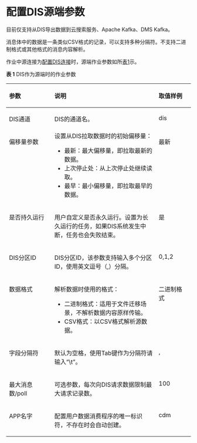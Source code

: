 # 配置DIS源端参数<a name="dayu_01_0057"></a>

目前仅支持从DIS导出数据到云搜索服务、Apache Kafka、DMS Kafka。

消息体中的数据是一条类似CSV格式的记录，可以支持多种分隔符。不支持二进制格式或其他格式的消息内容解析。

作业中源连接为[配置DIS连接](配置DIS连接.md)时，源端作业参数如所[表1](#zh-cn_topic_0108275320_table13922888141527)示。

**表 1**  DIS作为源端时的作业参数

<a name="zh-cn_topic_0108275320_table13922888141527"></a>
<table><thead align="left"><tr id="zh-cn_topic_0108275320_row229143141527"><th class="cellrowborder" valign="top" width="24.54%" id="mcps1.2.4.1.1"><p id="zh-cn_topic_0108275320_p66756185141527"><a name="zh-cn_topic_0108275320_p66756185141527"></a><a name="zh-cn_topic_0108275320_p66756185141527"></a>参数</p>
</th>
<th class="cellrowborder" valign="top" width="56.48%" id="mcps1.2.4.1.2"><p id="zh-cn_topic_0108275320_p7459369141527"><a name="zh-cn_topic_0108275320_p7459369141527"></a><a name="zh-cn_topic_0108275320_p7459369141527"></a>说明</p>
</th>
<th class="cellrowborder" valign="top" width="18.98%" id="mcps1.2.4.1.3"><p id="zh-cn_topic_0108275320_p51516676172428"><a name="zh-cn_topic_0108275320_p51516676172428"></a><a name="zh-cn_topic_0108275320_p51516676172428"></a>取值样例</p>
</th>
</tr>
</thead>
<tbody><tr id="zh-cn_topic_0108275320_row62628929141527"><td class="cellrowborder" valign="top" width="24.54%" headers="mcps1.2.4.1.1 "><p id="zh-cn_topic_0108275320_p18560626141527"><a name="zh-cn_topic_0108275320_p18560626141527"></a><a name="zh-cn_topic_0108275320_p18560626141527"></a>DIS通道</p>
</td>
<td class="cellrowborder" valign="top" width="56.48%" headers="mcps1.2.4.1.2 "><p id="zh-cn_topic_0108275320_p32605071143018"><a name="zh-cn_topic_0108275320_p32605071143018"></a><a name="zh-cn_topic_0108275320_p32605071143018"></a>DIS的通道名。</p>
</td>
<td class="cellrowborder" valign="top" width="18.98%" headers="mcps1.2.4.1.3 "><p id="zh-cn_topic_0108275320_p12101217172428"><a name="zh-cn_topic_0108275320_p12101217172428"></a><a name="zh-cn_topic_0108275320_p12101217172428"></a>dis</p>
</td>
</tr>
<tr id="zh-cn_topic_0108275320_row42094113141527"><td class="cellrowborder" valign="top" width="24.54%" headers="mcps1.2.4.1.1 "><p id="zh-cn_topic_0108275320_p26789449141527"><a name="zh-cn_topic_0108275320_p26789449141527"></a><a name="zh-cn_topic_0108275320_p26789449141527"></a>偏移量参数</p>
</td>
<td class="cellrowborder" valign="top" width="56.48%" headers="mcps1.2.4.1.2 "><div class="p" id="zh-cn_topic_0108275320_p1561824172319"><a name="zh-cn_topic_0108275320_p1561824172319"></a><a name="zh-cn_topic_0108275320_p1561824172319"></a>设置从DIS拉取数据时的初始偏移量：<a name="zh-cn_topic_0108275320_ul4823568317828"></a><a name="zh-cn_topic_0108275320_ul4823568317828"></a><ul id="zh-cn_topic_0108275320_ul4823568317828"><li>最新：最大偏移量，即拉取最新的数据。</li><li>上次停止处：从上次停止处继续读取。</li><li>最早：最小偏移量，即拉取最早的数据。</li></ul>
</div>
</td>
<td class="cellrowborder" valign="top" width="18.98%" headers="mcps1.2.4.1.3 "><p id="zh-cn_topic_0108275320_p40674502172428"><a name="zh-cn_topic_0108275320_p40674502172428"></a><a name="zh-cn_topic_0108275320_p40674502172428"></a>最新</p>
</td>
</tr>
<tr id="zh-cn_topic_0108275320_row8336449141527"><td class="cellrowborder" valign="top" width="24.54%" headers="mcps1.2.4.1.1 "><p id="zh-cn_topic_0108275320_p29681527141527"><a name="zh-cn_topic_0108275320_p29681527141527"></a><a name="zh-cn_topic_0108275320_p29681527141527"></a>是否持久运行</p>
</td>
<td class="cellrowborder" valign="top" width="56.48%" headers="mcps1.2.4.1.2 "><p id="zh-cn_topic_0108275320_p31296545154541"><a name="zh-cn_topic_0108275320_p31296545154541"></a><a name="zh-cn_topic_0108275320_p31296545154541"></a>用户自定义是否永久运行。<span id="zh-cn_topic_0108275320_ph132881132114210"><a name="zh-cn_topic_0108275320_ph132881132114210"></a><a name="zh-cn_topic_0108275320_ph132881132114210"></a>设置为长久运行的任务，如果DIS系统发生中断，任务也会失败结束。</span></p>
</td>
<td class="cellrowborder" valign="top" width="18.98%" headers="mcps1.2.4.1.3 "><p id="zh-cn_topic_0108275320_p6300380172428"><a name="zh-cn_topic_0108275320_p6300380172428"></a><a name="zh-cn_topic_0108275320_p6300380172428"></a>是</p>
</td>
</tr>
<tr id="zh-cn_topic_0108275320_row4065400315124"><td class="cellrowborder" valign="top" width="24.54%" headers="mcps1.2.4.1.1 "><p id="zh-cn_topic_0108275320_p2824781215124"><a name="zh-cn_topic_0108275320_p2824781215124"></a><a name="zh-cn_topic_0108275320_p2824781215124"></a>DIS分区ID</p>
</td>
<td class="cellrowborder" valign="top" width="56.48%" headers="mcps1.2.4.1.2 "><p id="zh-cn_topic_0108275320_p6135724015124"><a name="zh-cn_topic_0108275320_p6135724015124"></a><a name="zh-cn_topic_0108275320_p6135724015124"></a>DIS分区ID，该参数支持输入多个分区ID，使用英文逗号（,）分隔。</p>
</td>
<td class="cellrowborder" valign="top" width="18.98%" headers="mcps1.2.4.1.3 "><p id="zh-cn_topic_0108275320_p40568778172428"><a name="zh-cn_topic_0108275320_p40568778172428"></a><a name="zh-cn_topic_0108275320_p40568778172428"></a>0,1,2</p>
</td>
</tr>
<tr id="zh-cn_topic_0108275320_row110671119568"><td class="cellrowborder" valign="top" width="24.54%" headers="mcps1.2.4.1.1 "><p id="zh-cn_topic_0108275320_p72289311596"><a name="zh-cn_topic_0108275320_p72289311596"></a><a name="zh-cn_topic_0108275320_p72289311596"></a>数据格式</p>
</td>
<td class="cellrowborder" valign="top" width="56.48%" headers="mcps1.2.4.1.2 "><p id="zh-cn_topic_0108275320_p111321138622"><a name="zh-cn_topic_0108275320_p111321138622"></a><a name="zh-cn_topic_0108275320_p111321138622"></a>解析数据时使用的格式：</p>
<a name="zh-cn_topic_0108275320_ul59573391929"></a><a name="zh-cn_topic_0108275320_ul59573391929"></a><ul id="zh-cn_topic_0108275320_ul59573391929"><li>二进制格式：适用于文件迁移场景，不解析数据内容原样传输。</li><li>CSV格式：以CSV格式解析源数据。</li></ul>
</td>
<td class="cellrowborder" valign="top" width="18.98%" headers="mcps1.2.4.1.3 "><p id="zh-cn_topic_0108275320_p182286311598"><a name="zh-cn_topic_0108275320_p182286311598"></a><a name="zh-cn_topic_0108275320_p182286311598"></a>二进制格式</p>
</td>
</tr>
<tr id="zh-cn_topic_0108275320_row4268185173352"><td class="cellrowborder" valign="top" width="24.54%" headers="mcps1.2.4.1.1 "><p id="zh-cn_topic_0108275320_p10178715173352"><a name="zh-cn_topic_0108275320_p10178715173352"></a><a name="zh-cn_topic_0108275320_p10178715173352"></a>字段分隔符</p>
</td>
<td class="cellrowborder" valign="top" width="56.48%" headers="mcps1.2.4.1.2 "><p id="zh-cn_topic_0108275320_p9802957173352"><a name="zh-cn_topic_0108275320_p9802957173352"></a><a name="zh-cn_topic_0108275320_p9802957173352"></a>默认为空格，使用Tab键作为分隔符请输入<span class="parmvalue" id="zh-cn_topic_0108275320_parmvalue6198888511118"><a name="zh-cn_topic_0108275320_parmvalue6198888511118"></a><a name="zh-cn_topic_0108275320_parmvalue6198888511118"></a>“\t”</span>。</p>
</td>
<td class="cellrowborder" valign="top" width="18.98%" headers="mcps1.2.4.1.3 "><p id="zh-cn_topic_0108275320_p18004305172428"><a name="zh-cn_topic_0108275320_p18004305172428"></a><a name="zh-cn_topic_0108275320_p18004305172428"></a>,</p>
</td>
</tr>
<tr id="zh-cn_topic_0108275320_row58484443172332"><td class="cellrowborder" valign="top" width="24.54%" headers="mcps1.2.4.1.1 "><p id="zh-cn_topic_0108275320_p52123033172339"><a name="zh-cn_topic_0108275320_p52123033172339"></a><a name="zh-cn_topic_0108275320_p52123033172339"></a>最大消息数/poll</p>
</td>
<td class="cellrowborder" valign="top" width="56.48%" headers="mcps1.2.4.1.2 "><p id="zh-cn_topic_0108275320_p61216145172339"><a name="zh-cn_topic_0108275320_p61216145172339"></a><a name="zh-cn_topic_0108275320_p61216145172339"></a>可选参数，每次向DIS请求数据限制最大请求记录数。</p>
</td>
<td class="cellrowborder" valign="top" width="18.98%" headers="mcps1.2.4.1.3 "><p id="zh-cn_topic_0108275320_p49062585172428"><a name="zh-cn_topic_0108275320_p49062585172428"></a><a name="zh-cn_topic_0108275320_p49062585172428"></a>100</p>
</td>
</tr>
<tr id="zh-cn_topic_0108275320_row194441839154117"><td class="cellrowborder" valign="top" width="24.54%" headers="mcps1.2.4.1.1 "><p id="zh-cn_topic_0108275320_p1744413916416"><a name="zh-cn_topic_0108275320_p1744413916416"></a><a name="zh-cn_topic_0108275320_p1744413916416"></a>APP名字</p>
</td>
<td class="cellrowborder" valign="top" width="56.48%" headers="mcps1.2.4.1.2 "><p id="zh-cn_topic_0108275320_p444412398415"><a name="zh-cn_topic_0108275320_p444412398415"></a><a name="zh-cn_topic_0108275320_p444412398415"></a>配置用户数据消费程序的唯一标识符，不存在时会自动创建。</p>
</td>
<td class="cellrowborder" valign="top" width="18.98%" headers="mcps1.2.4.1.3 "><p id="zh-cn_topic_0108275320_p11444639184119"><a name="zh-cn_topic_0108275320_p11444639184119"></a><a name="zh-cn_topic_0108275320_p11444639184119"></a>cdm</p>
</td>
</tr>
</tbody>
</table>

